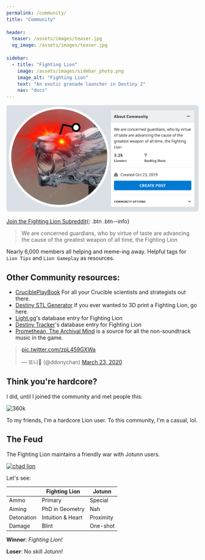 ```yaml
---
permalink: /community/
title: "Community"

header:
  teaser: /assets/images/teaser.jpg
  og_image: /assets/images/teaser.jpg

sidebar:
  - title: "Fighting Lion"
    image: /assets/images/sidebar_photo.png
    image_alt: "Fighting Lion"
    text: "An exotic grenade launcher in Destiny 2"
    nav: "docs"
---
```


[![Subreddit](/assets/images/reddit.png)](https://www.reddit.com/r/FightingLion/)

[Join the Fighting Lion Subreddit](https://www.reddit.com/r/FightingLion/){: .btn .btn--info}

>We are concerned guardians, who by virtue of taste are advancing the cause of the greatest weapon of all time, the Fighting Lion

Nearly 6,000 members all helping and meme-ing away. Helpful tags for `Lion Tips` and `Lion Gameplay` as resources.


## Other Community resources:

- [CruciblePlayBook](https://www.reddit.com/r/CruciblePlaybook/)
  For all your Crucible scientists and strategists out there.
- [Destiny STL Generator](http://www.destinystlgenerator.com/)
  If you ever wanted to 3D print a Fighting Lion, go here.
- [Light.gg](https://www.light.gg/db/items/3549153978/fighting-lion/)'s database entry for Fighting Lion
- [Destiny Tracker](https://destinytracker.com/destiny-2/db/items/3549153978?perks=425960662,3809316345,3492396210,2003108620,1067908860,0,3034617041,924149234)'s database entry for Fighting Lion
- [Promethean, The Archival Mind](https://www.youtube.com/channel/UCdg1JKoKDFiNhPTFVHtoSpQ) is a source for all the non-soundtrack music in the game.

<blockquote class="twitter-tweet"><p lang="und" dir="ltr"><a href="https://t.co/zpL459GXWa">pic.twitter.com/zpL459GXWa</a></p>&mdash; 또니🤔 (@ddonychan) <a href="https://twitter.com/ddonychan/status/1242237404875862016?ref_src=twsrc%5Etfw">March 23, 2020</a></blockquote> <script async src="https://platform.twitter.com/widgets.js" charset="utf-8"></script>

## Think you're hardcore?

I did,  until I joined the community and met people this:

![360k](https://i.redd.it/kg27dl7omej41.png)

To my friends, I'm a hardcore Lion user. To this community, I'm a casual, lol.


## The Feud

The Fighting Lion maintains a friendly war with Jotunn users.

[![chad lion](https://i.redd.it/kp2jpwcsdcu31.png)](https://www.reddit.com/r/FightingLion/comments/dm4ax9/down_with_jotunn/)

Let's see:

|            	| Fighting Lion     	| Jotunn    	|
|------------	|-------------------	|-----------	|
| Ammo       	| Primary           	| Special   	|
| Aiming     	| PhD in Geometry   	| Nah       	|
| Detonation 	| Intuition & Heart 	| Proximity 	|
| Damage     	| Blint             	| One-shot  	|

**Winner**: _Fighting Lion!_

**Loser**: No skill Jotunn!
